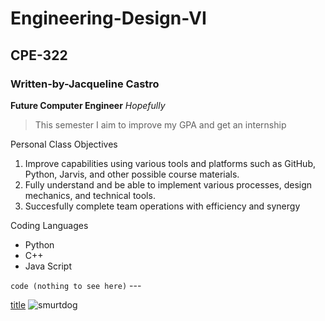 # Engineering-Design-VI
## CPE-322
### Written-by-Jacqueline Castro

**Future Computer Engineer**
*Hopefully*
> This semester I aim to improve my GPA and get an internship

Personal Class Objectives
1. Improve capabilities using various tools and platforms such as GitHub, Python, Jarvis, and other possible course materials. 
2. Fully understand and be able to implement various processes, design mechanics, and technical tools. 
3. Succesfully complete team operations with efficiency and synergy

Coding Languages
- Python
- C++
- Java Script

`code (nothing to see here)`
	---
 

[title]([https://www.example.com](https://nationalpost.com/news/canada/canadian-military-veteran-says-one-year-old-bear-saved-his-life-by-performing-cpr))
![smurtdog](https://github.com/user-attachments/assets/6f867172-3ad8-467b-80eb-103dc800b263)
